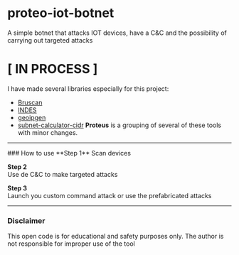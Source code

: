 # proteo-iot-botnet
A simple botnet that attacks IOT devices, have a C&C and the possibility of carrying out targeted attacks

# [ IN PROCESS ]

I have made several libraries especially for this project:
- [Bruscan](https://github.com/christivn/bruscan-bruteforce-tool)
- [INDES](https://github.com/christivn/INDES-devices-scan-engine)
- [geoipgen](https://github.com/christivn/geoipgen)
- [subnet-calculator-cidr](https://github.com/christivn/subnet-calculator-cidr)
**Proteus** is a grouping of several of these tools with minor changes.

<hr>
### How to use
**Step 1**
Scan devices

**Step 2**<br>
Use de C&C to make targeted attacks

**Step 3**<br>
Launch you custom command attack or use the prefabricated attacks
<hr>

### Disclaimer
This open code is for educational and safety purposes only. 
The author is not responsible for improper use of the tool
